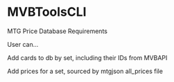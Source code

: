 # MVBToolsCLI

MTG Price Database Requirements

User can...

Add cards to db by set, including their IDs from MVBAPI

Add prices for a set, sourced by mtgjson all_prices file
